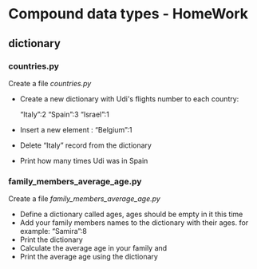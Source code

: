 #  Compound data types - HomeWork 

## dictionary


### countries.py 

Create a file *countries.py*

- Create a new dictionary with Udi's flights number to each country:

  “Italy”:2 “Spain”:3  “Israel”:1
- Insert a new element :
“Belgium”:1
- Delete “Italy” record from the dictionary
- Print how many times Udi was in Spain 
  

### family_members_average_age.py

Create a file *family_members_average_age.py*

- Define a dictionary called ages, ages should be empty in it this time
- Add your family members names to the dictionary with their ages. 
   for example: “Samira”:8 
- Print the dictionary
- Calculate the average age in your family and 
- Print the average age using the dictionary
